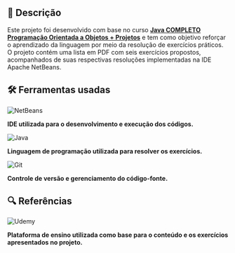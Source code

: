 ## 📄 Descrição

Este projeto foi desenvolvido com base no curso [**Java COMPLETO Programação Orientada a Objetos + Projetos**](https://www.udemy.com/course/java-curso-completo) e tem como objetivo reforçar o aprendizado da linguagem por meio da resolução de exercícios práticos. O projeto contém uma lista em PDF com seis exercícios propostos, acompanhados de suas respectivas resoluções implementadas na IDE Apache NetBeans.

## 🛠️ Ferramentas usadas

![NetBeans](https://img.shields.io/badge/apache%20netbeans-1B6AC6?style=for-the-badge&logo=apache%20netbeans%20IDE&logoColor=white)

**IDE utilizada para o desenvolvimento e execução dos códigos.**

![Java](https://img.shields.io/badge/Java-ED8B00?style=for-the-badge&logo=openjdk&logoColor=white)

 **Linguagem de programação utilizada para resolver os exercícios.**

![Git](https://img.shields.io/badge/GIT-E44C30?style=for-the-badge&logo=git&logoColor=white) 

**Controle de versão e gerenciamento do código-fonte.**

## 🔍 Referências

![Udemy](https://img.shields.io/badge/Udemy-EC5252?style=for-the-badge&logo=Udemy&logoColor=white) 

**Plataforma de ensino utilizada como base para o conteúdo e os exercícios apresentados no projeto.**